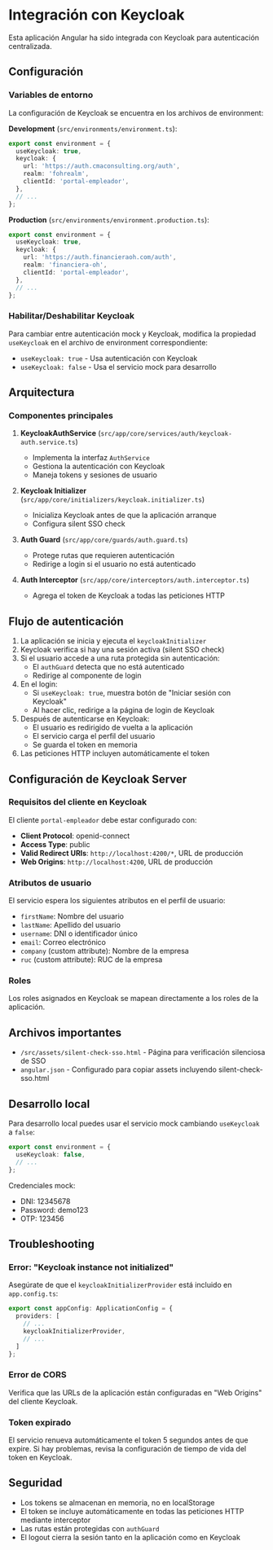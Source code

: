 # Integración con Keycloak

Esta aplicación Angular ha sido integrada con Keycloak para autenticación centralizada.

## Configuración

### Variables de entorno

La configuración de Keycloak se encuentra en los archivos de environment:

**Development** (`src/environments/environment.ts`):
```typescript
export const environment = {
  useKeycloak: true,
  keycloak: {
    url: 'https://auth.cmaconsulting.org/auth',
    realm: 'fohrealm',
    clientId: 'portal-empleador',
  },
  // ...
};
```

**Production** (`src/environments/environment.production.ts`):
```typescript
export const environment = {
  useKeycloak: true,
  keycloak: {
    url: 'https://auth.financieraoh.com/auth',
    realm: 'financiera-oh',
    clientId: 'portal-empleador',
  },
  // ...
};
```

### Habilitar/Deshabilitar Keycloak

Para cambiar entre autenticación mock y Keycloak, modifica la propiedad `useKeycloak` en el archivo de environment correspondiente:

- `useKeycloak: true` - Usa autenticación con Keycloak
- `useKeycloak: false` - Usa el servicio mock para desarrollo

## Arquitectura

### Componentes principales

1. **KeycloakAuthService** (`src/app/core/services/auth/keycloak-auth.service.ts`)
   - Implementa la interfaz `AuthService`
   - Gestiona la autenticación con Keycloak
   - Maneja tokens y sesiones de usuario

2. **Keycloak Initializer** (`src/app/core/initializers/keycloak.initializer.ts`)
   - Inicializa Keycloak antes de que la aplicación arranque
   - Configura silent SSO check

3. **Auth Guard** (`src/app/core/guards/auth.guard.ts`)
   - Protege rutas que requieren autenticación
   - Redirige a login si el usuario no está autenticado

4. **Auth Interceptor** (`src/app/core/interceptors/auth.interceptor.ts`)
   - Agrega el token de Keycloak a todas las peticiones HTTP

## Flujo de autenticación

1. La aplicación se inicia y ejecuta el `keycloakInitializer`
2. Keycloak verifica si hay una sesión activa (silent SSO check)
3. Si el usuario accede a una ruta protegida sin autenticación:
   - El `authGuard` detecta que no está autenticado
   - Redirige al componente de login
4. En el login:
   - Si `useKeycloak: true`, muestra botón de "Iniciar sesión con Keycloak"
   - Al hacer clic, redirige a la página de login de Keycloak
5. Después de autenticarse en Keycloak:
   - El usuario es redirigido de vuelta a la aplicación
   - El servicio carga el perfil del usuario
   - Se guarda el token en memoria
6. Las peticiones HTTP incluyen automáticamente el token

## Configuración de Keycloak Server

### Requisitos del cliente en Keycloak

El cliente `portal-empleador` debe estar configurado con:

- **Client Protocol**: openid-connect
- **Access Type**: public
- **Valid Redirect URIs**: `http://localhost:4200/*`, URL de producción
- **Web Origins**: `http://localhost:4200`, URL de producción

### Atributos de usuario

El servicio espera los siguientes atributos en el perfil de usuario:

- `firstName`: Nombre del usuario
- `lastName`: Apellido del usuario
- `username`: DNI o identificador único
- `email`: Correo electrónico
- `company` (custom attribute): Nombre de la empresa
- `ruc` (custom attribute): RUC de la empresa

### Roles

Los roles asignados en Keycloak se mapean directamente a los roles de la aplicación.

## Archivos importantes

- `/src/assets/silent-check-sso.html` - Página para verificación silenciosa de SSO
- `angular.json` - Configurado para copiar assets incluyendo silent-check-sso.html

## Desarrollo local

Para desarrollo local puedes usar el servicio mock cambiando `useKeycloak` a `false`:

```typescript
export const environment = {
  useKeycloak: false,
  // ...
};
```

Credenciales mock:
- DNI: 12345678
- Password: demo123
- OTP: 123456

## Troubleshooting

### Error: "Keycloak instance not initialized"

Asegúrate de que el `keycloakInitializerProvider` está incluido en `app.config.ts`:

```typescript
export const appConfig: ApplicationConfig = {
  providers: [
    // ...
    keycloakInitializerProvider,
    // ...
  ]
};
```

### Error de CORS

Verifica que las URLs de la aplicación están configuradas en "Web Origins" del cliente Keycloak.

### Token expirado

El servicio renueva automáticamente el token 5 segundos antes de que expire. Si hay problemas, revisa la configuración de tiempo de vida del token en Keycloak.

## Seguridad

- Los tokens se almacenan en memoria, no en localStorage
- El token se incluye automáticamente en todas las peticiones HTTP mediante interceptor
- Las rutas están protegidas con `authGuard`
- El logout cierra la sesión tanto en la aplicación como en Keycloak
